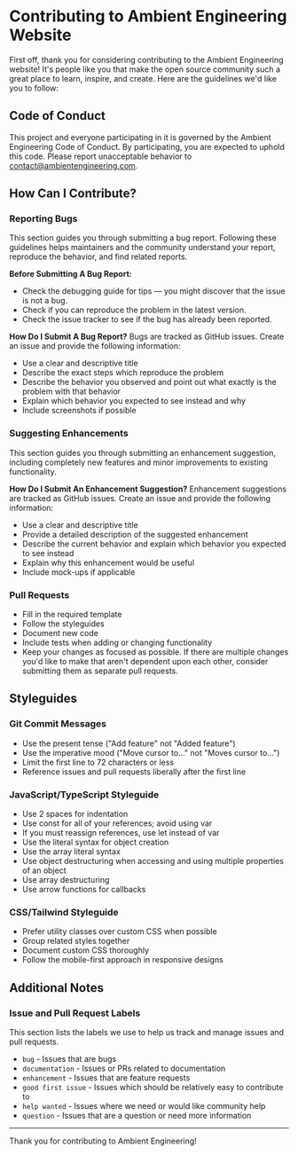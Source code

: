 # Contributing to Ambient Engineering Website

First off, thank you for considering contributing to the Ambient Engineering website! It's people like you that make the open source community such a great place to learn, inspire, and create. Here are the guidelines we'd like you to follow:

## Code of Conduct

This project and everyone participating in it is governed by the Ambient Engineering Code of Conduct. By participating, you are expected to uphold this code. Please report unacceptable behavior to contact@ambientengineering.com.

## How Can I Contribute?

### Reporting Bugs

This section guides you through submitting a bug report. Following these guidelines helps maintainers and the community understand your report, reproduce the behavior, and find related reports.

**Before Submitting A Bug Report:**
* Check the debugging guide for tips — you might discover that the issue is not a bug.
* Check if you can reproduce the problem in the latest version.
* Check the issue tracker to see if the bug has already been reported.

**How Do I Submit A Bug Report?**
Bugs are tracked as GitHub issues. Create an issue and provide the following information:

* Use a clear and descriptive title
* Describe the exact steps which reproduce the problem
* Describe the behavior you observed and point out what exactly is the problem with that behavior
* Explain which behavior you expected to see instead and why
* Include screenshots if possible

### Suggesting Enhancements

This section guides you through submitting an enhancement suggestion, including completely new features and minor improvements to existing functionality.

**How Do I Submit An Enhancement Suggestion?**
Enhancement suggestions are tracked as GitHub issues. Create an issue and provide the following information:

* Use a clear and descriptive title
* Provide a detailed description of the suggested enhancement
* Describe the current behavior and explain which behavior you expected to see instead
* Explain why this enhancement would be useful
* Include mock-ups if applicable

### Pull Requests

* Fill in the required template
* Follow the styleguides
* Document new code
* Include tests when adding or changing functionality
* Keep your changes as focused as possible. If there are multiple changes you'd like to make that aren't dependent upon each other, consider submitting them as separate pull requests.

## Styleguides

### Git Commit Messages

* Use the present tense ("Add feature" not "Added feature")
* Use the imperative mood ("Move cursor to..." not "Moves cursor to...")
* Limit the first line to 72 characters or less
* Reference issues and pull requests liberally after the first line

### JavaScript/TypeScript Styleguide

* Use 2 spaces for indentation
* Use const for all of your references; avoid using var
* If you must reassign references, use let instead of var
* Use the literal syntax for object creation
* Use the array literal syntax
* Use object destructuring when accessing and using multiple properties of an object
* Use array destructuring
* Use arrow functions for callbacks

### CSS/Tailwind Styleguide

* Prefer utility classes over custom CSS when possible
* Group related styles together
* Document custom CSS thoroughly
* Follow the mobile-first approach in responsive designs

## Additional Notes

### Issue and Pull Request Labels

This section lists the labels we use to help us track and manage issues and pull requests.

* `bug` - Issues that are bugs
* `documentation` - Issues or PRs related to documentation
* `enhancement` - Issues that are feature requests
* `good first issue` - Issues which should be relatively easy to contribute to 
* `help wanted` - Issues where we need or would like community help
* `question` - Issues that are a question or need more information

---

Thank you for contributing to Ambient Engineering!